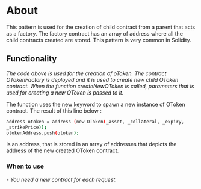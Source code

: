 # About

This pattern is used for the creation of child contract from a parent that acts as a factory. The factory contract has an array of address where all the child contracts created are stored. This pattern is very common in Solidity.

## Functionality

 _The code above is used for the creation of oToken. The contract OTokenFactory is deployed and it is used to create new child OToken contract. When the function createNewOToken is called, parameters that is used for creating a new OToken is passed to it._

The function uses the new keyword to spawn a new instance of OToken contract. The result of this line below :

``` sh
address otoken = address (new OToken(_asset, _collateral, _expiry,
_strikePrice));
otokenAddress.push(otoken);
```

Is an address, that is stored in an array of addresses that depicts the address of the new created OToken contract.

### When to use

_- You need a new contract for each request._
